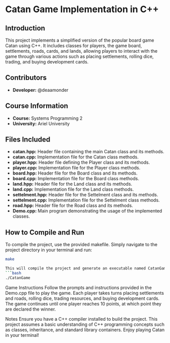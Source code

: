 # Catan Game Implementation in C++

## Introduction
This project implements a simplified version of the popular board game Catan using C++. It includes classes for players, the game board, settlements, roads, cards, and lands, allowing players to interact with the game through various actions such as placing settlements, rolling dice, trading, and buying development cards.

## Contributors
- **Developer:** @deaamonder

## Course Information
- **Course:** Systems Programming 2
- **University:** Ariel University

## Files Included
- **catan.hpp:** Header file containing the main Catan class and its methods.
- **catan.cpp:** Implementation file for the Catan class methods.
- **player.hpp:** Header file defining the Player class and its methods.
- **player.cpp:** Implementation file for the Player class methods.
- **board.hpp:** Header file for the Board class and its methods.
- **board.cpp:** Implementation file for the Board class methods.
- **land.hpp:** Header file for the Land class and its methods.
- **land.cpp:** Implementation file for the Land class methods.
- **settelment.hpp:** Header file for the Settelment class and its methods.
- **settelment.cpp:** Implementation file for the Settelment class methods.
- **road.hpp:** Header file for the Road class and its methods.
- **Demo.cpp:** Main program demonstrating the usage of the implemented classes.

## How to Compile and Run
To compile the project, use the provided makefile. Simply navigate to the project directory in your terminal and run:
```bash
make

This will compile the project and generate an executable named CatanGame. To run the game, execute:
```bash
./CatanGame
```

Game Instructions
Follow the prompts and instructions provided in the Demo.cpp file to play the game. Each player takes turns placing settlements and roads, rolling dice, trading resources, and buying development cards. The game continues until one player reaches 10 points, at which point they are declared the winner.

Notes
Ensure you have a C++ compiler installed to build the project.
This project assumes a basic understanding of C++ programming concepts such as classes, inheritance, and standard library containers.
Enjoy playing Catan in your terminal!
